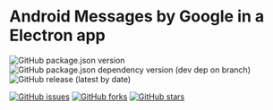 # Android Messages by Google in a Electron app

![GitHub package.json version](https://img.shields.io/github/package-json/v/GreepTheSheep/android-messages-desktop?color=purple&style=for-the-badge)
![GitHub package.json dependency version (dev dep on branch)](https://img.shields.io/github/package-json/dependency-version/GreepTheSheep/android-messages-desktop/dev/electron?logo=electron&logoColor=white&style=for-the-badge)
![GitHub release (latest by date)](https://img.shields.io/github/downloads/GreepTheSheep/android-messages-desktop/latest/total?logo=github&style=for-the-badge)

[![GitHub issues](https://img.shields.io/github/issues/GreepTheSheep/android-messages-desktop?logo=github)](https://github.com/GreepTheSheep/android-messages-desktop/issues)
[![GitHub forks](https://img.shields.io/github/forks/GreepTheSheep/android-messages-desktop?logo=github)](https://github.com/GreepTheSheep/android-messages-desktop/network)
[![GitHub stars](https://img.shields.io/github/stars/GreepTheSheep/android-messages-desktop?logo=github)](https://github.com/GreepTheSheep/android-messages-desktop/stargazers)